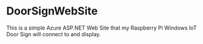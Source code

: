 # DoorSignWebSite

This is a simple Azure ASP.NET Web Site that my Raspberry Pi Windows IoT Door Sign will connect to and display.
